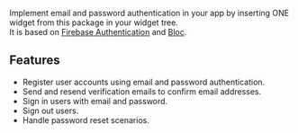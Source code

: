 Implement email and password authentication in your app by inserting ONE widget from this package in your widget tree.  
It is based on [Firebase Authentication](https://firebase.google.com/docs/auth) and [Bloc](https://bloclibrary.dev/).

## Features

- Register user accounts using email and password authentication.
- Send and resend verification emails to confirm email addresses.
- Sign in users with email and password.
- Sign out users.
- Handle password reset scenarios.